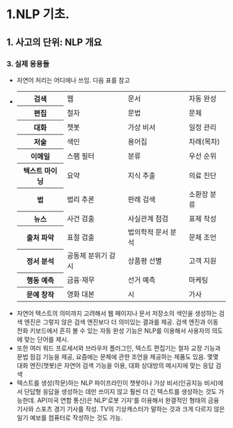 # 1.NLP 기초.
## 1. 사고의 단위: NLP 개요
### 3. 실제 응용들
- 자연어 처리는 어디에나 쓰임. 다음 표를 참고
- <table>
    <tr>
        <th>검색</th>
        <td>웹</td>
        <td>문서</td>
        <td>자동 완성</td>
    </tr>
    <tr>
        <th>편집</th>
        <td>철자</td>
        <td>문법</td>
        <td>문체</td>
    </tr>
    <tr>
        <th>대화</th>
        <td>챗봇</td>
        <td>가상 비서</td>
        <td>일정 관리</td>
    </tr>
    <tr>
        <th>저술</th>
        <td>색인</td>
        <td>용어집</td>
        <td>차례(목차)</td>
    </tr>
    <tr>
        <th>이메일</th>
        <td>스팸 필터</td>
        <td>분류</td>
        <td>우선 순위</td>
    </tr>
    <tr>
        <th>텍스트 마이닝</th>
        <td>요약</td>
        <td>지식 추출</td>
        <td>의료 진단</td>
    </tr>
    <tr>
        <th>법</th>
        <td>법리 추론</td>
        <td>판례 검색</td>
        <td>소환장 분류</td>
    </tr>
    <tr>
        <th>뉴스</th>
        <td>사건 검출</td>
        <td>사실관계 점검</td>
        <td>표제 작성</td>
    </tr>
    <tr>
        <th>출처 파악</th>
        <td>표절 검출</td>
        <td>법의학적 문서 분석</td>
        <td>문체 조언</td>
    </tr>
    <tr>
        <th>정서 분석</th>
        <td>공동체 분위기 감시</td>
        <td>상품평 선별</td>
        <td>고객 지원</td>
    </tr>
    <tr>
        <th>행동 예측</th>
        <td>금융·재무</td>
        <td>선거 예측</td>
        <td>마케팅</td>
    </tr>
    <tr>
        <th>문예 창작</th>
        <td>영화 대본</td>
        <td>시</td>
        <td>가사</td>
    </tr>
  </table>
- 자연어 텍스트의 의미까지 고려해서 웹 페이지나 문서 저장소의 색인을 생성하는 검색 엔진은 그렇지 않은 검색 엔진보다 더 의미있는 결과를 제공. 검색 엔진과 이동 전화 키보드에서 흔히 볼 수 있는 자동 완성 기능은 NLP를 이용해서 사용자의 의도에 맞는 단어를 제시.
- 또한 여러 워드 프로세서와 브라우저 플러그인, 텍스트 편집기는 철자 교정 기능과 문법 점검 기능을 제공, 요즘에는 문체에 관한 조언을 제공하는 제품도 있음. 몇몇 대화 엔진(챗봇)은 자연어 검색 기능을 이용, 대화 상대방의 메시지에 맞는 응답 검색
- 텍스트를 생성(작문)하는 NLP 파이프라인이 챗봇이나 가상 비서(인공지능 비서)에서 단답형 응답을 생성하는 데만 쓰이지 않고 훨씬 더 긴 텍스트를 생성하는 것도 가능한데. AP(미국 연합 통신)은 NLP'로봇 기자'를 이용해서 완결적인 형태의 금융 기사와 스포츠 경기 기사를 작성. TV의 기상캐스터가 말하는 것과 크게 다르지 않은 일기 예보를 컴퓨터로 작성하는 것도 가능.